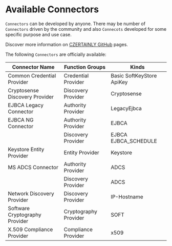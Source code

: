 # Available Connectors

`Connectors` can be developed by anyone. There may be number of `Connectors` driven by the community and also `Connecots` developed for some specific purpose and use case.

Discover more information on [CZERTAINLY GitHub](https://github.com/3KeyCompany/CZERTAINLY) pages.

The following `Connectors` are officially available:

| Connector Name                 | Function Groups                                  | Kinds                                                                                                      |
|--------------------------------|--------------------------------------------------|------------------------------------------------------------------------------------------------------------|
| Common Credential Provider     | <span class="badge">Credential Provider</span>   | <span class="badge">Basic</span> <span class="badge">SoftKeyStore</span> <span class="badge">ApiKey</span> |
| Cryptosense Discovery Provider | <span class="badge">Discovery Provider</span>    | <span class="badge">Cryptosense</span>                                                                     |
| EJBCA Legacy Connector         | <span class="badge">Authority Provider</span>    | <span class="badge">LegacyEjbca</span>                                                                     |
| EJBCA NG Connector             | <span class="badge">Authority Provider</span>    | <span class="badge">EJBCA</span>                                                                           |
|                                | <span class="badge">Discovery Provider</span>    | <span class="badge">EJBCA</span> <span class="badge">EJBCA_SCHEDULE</span>                                 |
| Keystore Entity Provider       | <span class="badge">Entity Provider</span>       | <span class="badge">Keystore</span>                                                                        |
| MS ADCS Connector              | <span class="badge">Authority Provider</span>    | <span class="badge">ADCS</span>                                                                            |
|                                | <span class="badge">Discovery Provider</span>    | <span class="badge">ADCS</span>                                                                            |
| Network Discovery Provider     | <span class="badge">Discovery Provider</span>    | <span class="badge">IP-Hostname</span>                                                                     |
| Software Cryptography Provider | <span class="badge">Cryptography Provider</span> | <span class="badge">SOFT</span>                                                                            |
| X.509 Compliance Provider      | <span class="badge">Compliance Provider</span>   | <span class="badge">x509</span>                                                                            |

